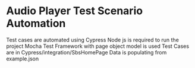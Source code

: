 # Audio Player Test Scenario Automation
Test cases are automated using Cypress
Node js is required to run the project
Mocha Test Framework with page object model is used 
Test Cases are in Cypress/integration/SbsHomePage
Data is populating from example.json
